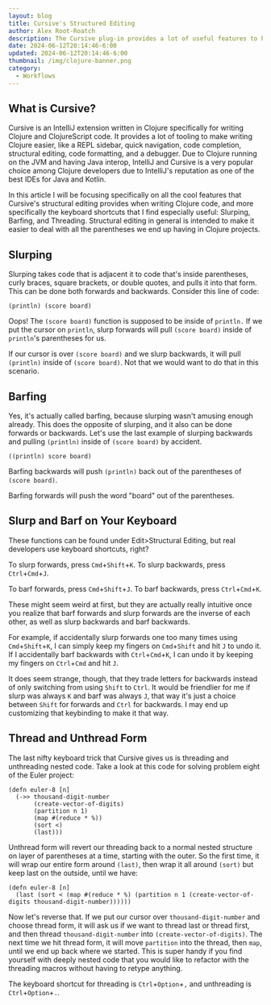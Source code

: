 ```yaml
---
layout: blog
title: Cursive's Structured Editing
author: Alex Root-Roatch
description: The Cursive plug-in provides a lot of useful features to help type Clojure code faster and easier
date: 2024-06-12T20:14:46-6:00
updated: 2024-06-12T20:14:46-6:00
thumbnail: /img/clojure-banner.png
category: 
  - Workflows
---
```


## What is Cursive? 

Cursive is an IntelliJ extension written in Clojure specifically for writing Clojure and ClojureScript code. It provides a lot of tooling to make writing Clojure easier, like a REPL sidebar, quick navigation, code completion, structural editing, code formatting, and a debugger. Due to Clojure running on the JVM and having Java interop, IntelliJ and Cursive is a very popular choice among Clojure developers due to IntelliJ's reputation as one of the best IDEs for Java and Kotlin. 

In this article I will be focusing specifically on all the cool features that Cursive's structural editing provides when writing Clojure code, and more specifically the keyboard shortcuts that I find especially useful: Slurping, Barfing, and Threading. Structural editing in general is intended to make it easier to deal with all the parentheses we end up having in Clojure projects.  

## Slurping

Slurping takes code that is adjacent it to code that's inside parentheses, curly braces, square brackets, or double quotes, and pulls it into that form. This can be done both forwards and backwards. Consider this line of code: 

```
(println) (score board)
```

Oops! The `(score board)` function is supposed to be inside of `println.` If we put the cursor on `println`, slurp forwards will pull `(score board)` inside of `println`'s parentheses for us. 

If our cursor is over `(score board)` and we slurp backwards, it will pull `(println)` inside of `(score board)`. Not that we would want to do that in this scenario.

## Barfing

Yes, it's actually called barfing, because slurping wasn't amusing enough already. This does the opposite of slurping, and it also can be done forwards or backwards. Let's use the last example of slurping backwards and pulling `(println)` inside of `(score board)` by accident.

```
((println) score board)
```

Barfing backwards will push `(println)` back out of the parentheses of `(score board)`. 

Barfing forwards will push the word "board" out of the parentheses.

## Slurp and Barf on Your Keyboard

These functions can be found under Edit>Structural Editing, but real developers use keyboard shortcuts, right? 

To slurp forwards, press `Cmd`+`Shift`+`K`. To slurp backwards, press `Ctrl`+`Cmd`+`J`.

To barf forwards, press `Cmd`+`Shift`+`J`. To barf backwards, press `Ctrl`+`Cmd`+`K`.

These might seem weird at first, but they are actually really intuitive once you realize that barf forwards and slurp forwards are the inverse of each other, as well as slurp backwards and barf backwards. 

For example, if accidentally slurp forwards one too many times using `Cmd`+`Shift`+`K`, I can simply keep my fingers on `Cmd`+`Shift` and hit `J` to undo it. If I accidentally barf backwards with `Ctrl`+`Cmd`+`K`, I can undo it by keeping my fingers on `Ctrl`+`Cmd` and hit `J`. 

It does seem strange, though, that they trade letters for backwards instead of only switching from using `Shift` to `Ctrl`. It would be friendlier for me if slurp was always `K` and barf was always `J`, that way it's just a choice between `Shift` for forwards and `Ctrl` for backwards. I may end up customizing that keybinding to make it that way. 
 
## Thread and Unthread Form
 
The last nifty keyboard trick that Cursive gives us is threading and unthreading nested code. Take a look at this code for solving problem eight of the Euler project: 

```
(defn euler-8 [n]
  (->> thousand-digit-number
       (create-vector-of-digits)
       (partition n 1)
       (map #(reduce * %))
       (sort <)
       (last)))
```
Unthread form will revert our threading back to a normal nested structure on layer of parentheses at a time, starting with the outer. So the first time, it will wrap our entire form around `(last)`, then wrap it all around `(sort)` but keep last on the outside, until we have: 

```
(defn euler-8 [n]
  (last (sort < (map #(reduce * %) (partition n 1 (create-vector-of-digits thousand-digit-number))))))
```
Now let's reverse that. If we put our cursor over `thousand-digit-number` and choose thread form, it will ask us if we want to thread last or thread first, and then thread `thousand-digit-number` into `(create-vector-of-digits)`. The next time we hit thread form, it will move `partition` into the thread, then `map`, until we end up back where we started. This is super handy if you find yourself with deeply nested code that you would like to refactor with the threading macros without having to retype anything.

The keyboard shortcut for threading is `Ctrl`+`Option`+`,` and unthreading is `Ctrl`+`Option`+`.`.

